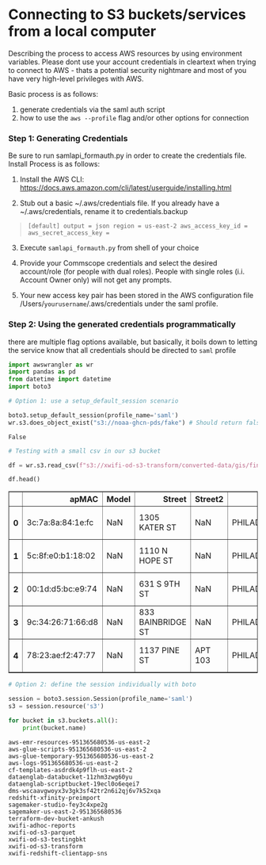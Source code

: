 # Connecting to S3 buckets/services from a local computer 

Describing the process to access AWS resources by using environment variables. Please dont use your account credentials in cleartext when trying to connect to AWS - thats a potential security nightmare and most of you have very high-level privileges with AWS. 

Basic process is as follows:
1. generate credentials via the saml auth script
2. how to use the `aws --profile` flag and/or other options for connection 


### Step 1: Generating Credentials

Be sure to run samlapi_formauth.py in order to create the credentials file. Install Process is as follows:

1. Install the AWS CLI:
https://docs.aws.amazon.com/cli/latest/userguide/installing.html

2. Stub out a basic ~/.aws/credentials file. If you already have a ~/.aws/credentials, rename it to credentials.backup

>`[default]
>output = json
>region = us-east-2
>aws_access_key_id = 
>aws_secret_access_key = `


3. Execute `samlapi_formauth.py` from shell of your choice 


4. Provide your Commscope credentials and select the desired account/role (for people with dual roles). People with single roles (i.i. Account Owner only) will not get any prompts. 

5. Your new access key pair has been stored in the AWS configuration file /Users/`yourusername`/.aws/credentials under the saml profile.

### Step 2: Using the generated credentials programmatically

there are multiple flag options available, but basically, it boils down to letting the service know that all credentials should be directed to `saml` profile


```python
import awswrangler as wr
import pandas as pd
from datetime import datetime
import boto3
```


```python
# Option 1: use a setup_default_session scenario

boto3.setup_default_session(profile_name='saml')
wr.s3.does_object_exist("s3://noaa-ghcn-pds/fake") # Should return false
```




    False




```python
# Testing with a small csv in our s3 bucket

df = wr.s3.read_csv(f"s3://xwifi-od-s3-transform/converted-data/gis/final/gis-master_snmpMAC_updated.csv")
```


```python
df.head()
```




<div>
<style scoped>
    .dataframe tbody tr th:only-of-type {
        vertical-align: middle;
    }

    .dataframe tbody tr th {
        vertical-align: top;
    }

    .dataframe thead th {
        text-align: right;
    }
</style>
<table border="1" class="dataframe">
  <thead>
    <tr style="text-align: right;">
      <th></th>
      <th>apMAC</th>
      <th>Model</th>
      <th>Street</th>
      <th>Street2</th>
      <th>City</th>
      <th>State</th>
      <th>Zipcode</th>
      <th>Latitude</th>
      <th>Longitude</th>
      <th>Region</th>
      <th>Zone</th>
      <th>zoneType</th>
      <th>SiteID</th>
      <th>type</th>
      <th>geometry</th>
      <th>snmpReportedMac</th>
      <th>apTZ</th>
    </tr>
  </thead>
  <tbody>
    <tr>
      <th>0</th>
      <td>3c:7a:8a:84:1e:fc</td>
      <td>NaN</td>
      <td>1305 KATER ST</td>
      <td>NaN</td>
      <td>PHILADELPHIA</td>
      <td>PA</td>
      <td>19147</td>
      <td>39.943095</td>
      <td>-75.163699</td>
      <td>Freedom</td>
      <td>South St Zone 1</td>
      <td>Secondary</td>
      <td>NaN</td>
      <td>home_hotspot</td>
      <td>POINT (-75.16369899999999 39.943095)</td>
      <td>3c:7a:8a:84:1e:fd</td>
      <td>America/New_York</td>
    </tr>
    <tr>
      <th>1</th>
      <td>5c:8f:e0:b1:18:02</td>
      <td>NaN</td>
      <td>1110 N HOPE ST</td>
      <td>NaN</td>
      <td>PHILADELPHIA</td>
      <td>PA</td>
      <td>19123</td>
      <td>39.967898</td>
      <td>-75.137222</td>
      <td>Freedom</td>
      <td>Fishtown</td>
      <td>Secondary</td>
      <td>NaN</td>
      <td>home_hotspot</td>
      <td>POINT (-75.13722199999999 39.967898)</td>
      <td>5c:8f:e0:b1:18:03</td>
      <td>America/New_York</td>
    </tr>
    <tr>
      <th>2</th>
      <td>00:1d:d5:bc:e9:74</td>
      <td>NaN</td>
      <td>631 S 9TH ST</td>
      <td>NaN</td>
      <td>PHILADELPHIA</td>
      <td>PA</td>
      <td>19147</td>
      <td>39.941791</td>
      <td>-75.157001</td>
      <td>Freedom</td>
      <td>South St Zone 1</td>
      <td>Secondary</td>
      <td>NaN</td>
      <td>home_hotspot</td>
      <td>POINT (-75.15700099999999 39.941791)</td>
      <td>00:1d:d5:bc:e9:75</td>
      <td>America/New_York</td>
    </tr>
    <tr>
      <th>3</th>
      <td>9c:34:26:71:66:d8</td>
      <td>NaN</td>
      <td>833 BAINBRIDGE ST</td>
      <td>NaN</td>
      <td>PHILADELPHIA</td>
      <td>PA</td>
      <td>19147</td>
      <td>39.941846</td>
      <td>-75.156767</td>
      <td>Freedom</td>
      <td>South St Zone 1</td>
      <td>Secondary</td>
      <td>NaN</td>
      <td>home_hotspot</td>
      <td>POINT (-75.156767 39.941846)</td>
      <td>9c:34:26:71:66:d9</td>
      <td>America/New_York</td>
    </tr>
    <tr>
      <th>4</th>
      <td>78:23:ae:f2:47:77</td>
      <td>NaN</td>
      <td>1137 PINE ST</td>
      <td>APT 103</td>
      <td>PHILADELPHIA</td>
      <td>PA</td>
      <td>19107</td>
      <td>39.945278</td>
      <td>-75.160919</td>
      <td>Freedom</td>
      <td>South St Zone 1</td>
      <td>Secondary</td>
      <td>NaN</td>
      <td>home_hotspot</td>
      <td>POINT (-75.16091900000001 39.945278)</td>
      <td>78:23:ae:f2:47:78</td>
      <td>America/New_York</td>
    </tr>
  </tbody>
</table>
</div>




```python
# Option 2: define the session individually with boto

session = boto3.session.Session(profile_name='saml')
s3 = session.resource('s3')
```


```python
for bucket in s3.buckets.all():
    print(bucket.name)
```

    aws-emr-resources-951365680536-us-east-2
    aws-glue-scripts-951365680536-us-east-2
    aws-glue-temporary-951365680536-us-east-2
    aws-logs-951365680536-us-east-2
    cf-templates-asdrdk4p9flh-us-east-2
    dataenglab-databucket-11zhm3zwg60yu
    dataenglab-scriptbucket-19ecl0o6eqei7
    dms-wscaavgwoyx3v3gk3sf42tr2n6i2qj6v7k52xqa
    redshift-xfinity-preimport
    sagemaker-studio-fey3c4xpe2g
    sagemaker-us-east-2-951365680536
    terraform-dev-bucket-ankush
    xwifi-adhoc-reports
    xwifi-od-s3-parquet
    xwifi-od-s3-testingbkt
    xwifi-od-s3-transform
    xwifi-redshift-clientapp-sns
    
